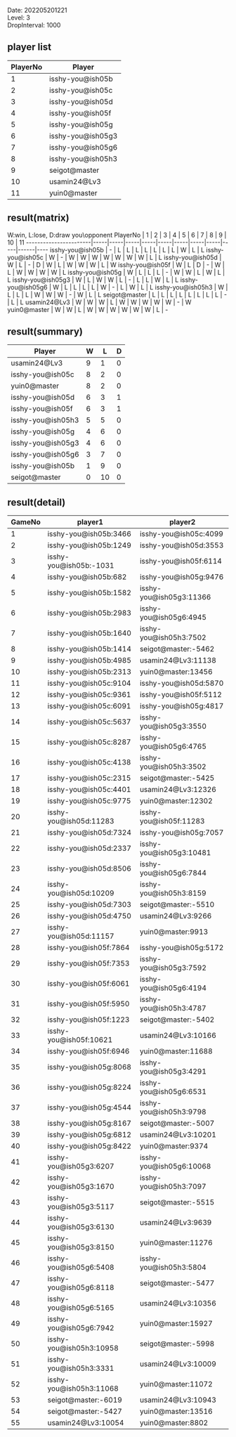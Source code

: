 Date: 202205201221  
Level: 3  
DropInterval: 1000  
## player list
PlayerNo  |  Player
----------|-------------------
1         |  isshy-you@ish05b
2         |  isshy-you@ish05c
3         |  isshy-you@ish05d
4         |  isshy-you@ish05f
5         |  isshy-you@ish05g
6         |  isshy-you@ish05g3
7         |  isshy-you@ish05g6
8         |  isshy-you@ish05h3
9         |  seigot@master
10        |  usamin24@Lv3
11        |  yuin0@master
## result(matrix)
W:win, L:lose, D:draw
you\opponent PlayerNo  |  1  |  2  |  3  |  4  |  5  |  6  |  7  |  8  |  9  |  10  |  11
-----------------------|-----|-----|-----|-----|-----|-----|-----|-----|-----|------|----
isshy-you@ish05b       |  -  |  L  |  L  |  L  |  L  |  L  |  L  |  L  |  W  |  L   |  L
isshy-you@ish05c       |  W  |  -  |  W  |  W  |  W  |  W  |  W  |  W  |  W  |  L   |  L
isshy-you@ish05d       |  W  |  L  |  -  |  D  |  W  |  L  |  W  |  W  |  W  |  L   |  W
isshy-you@ish05f       |  W  |  L  |  D  |  -  |  W  |  L  |  W  |  W  |  W  |  W   |  L
isshy-you@ish05g       |  W  |  L  |  L  |  L  |  -  |  W  |  W  |  L  |  W  |  L   |  L
isshy-you@ish05g3      |  W  |  L  |  W  |  W  |  L  |  -  |  L  |  L  |  W  |  L   |  L
isshy-you@ish05g6      |  W  |  L  |  L  |  L  |  L  |  W  |  -  |  L  |  W  |  L   |  L
isshy-you@ish05h3      |  W  |  L  |  L  |  L  |  W  |  W  |  W  |  -  |  W  |  L   |  L
seigot@master          |  L  |  L  |  L  |  L  |  L  |  L  |  L  |  L  |  -  |  L   |  L
usamin24@Lv3           |  W  |  W  |  W  |  L  |  W  |  W  |  W  |  W  |  W  |  -   |  W
yuin0@master           |  W  |  W  |  L  |  W  |  W  |  W  |  W  |  W  |  W  |  L   |  -
## result(summary)
Player             |  W  |  L   |  D
-------------------|-----|------|---
usamin24@Lv3       |  9  |  1   |  0
isshy-you@ish05c   |  8  |  2   |  0
yuin0@master       |  8  |  2   |  0
isshy-you@ish05d   |  6  |  3   |  1
isshy-you@ish05f   |  6  |  3   |  1
isshy-you@ish05h3  |  5  |  5   |  0
isshy-you@ish05g   |  4  |  6   |  0
isshy-you@ish05g3  |  4  |  6   |  0
isshy-you@ish05g6  |  3  |  7   |  0
isshy-you@ish05b   |  1  |  9   |  0
seigot@master      |  0  |  10  |  0
## result(detail)
GameNo  |  player1                  |  player2
--------|---------------------------|-------------------------
1       |  isshy-you@ish05b:3466    |  isshy-you@ish05c:4099
2       |  isshy-you@ish05b:1249    |  isshy-you@ish05d:3553
3       |  isshy-you@ish05b:-1031   |  isshy-you@ish05f:6114
4       |  isshy-you@ish05b:682     |  isshy-you@ish05g:9476
5       |  isshy-you@ish05b:1582    |  isshy-you@ish05g3:11366
6       |  isshy-you@ish05b:2983    |  isshy-you@ish05g6:4945
7       |  isshy-you@ish05b:1640    |  isshy-you@ish05h3:7502
8       |  isshy-you@ish05b:1414    |  seigot@master:-5462
9       |  isshy-you@ish05b:4985    |  usamin24@Lv3:11138
10      |  isshy-you@ish05b:2313    |  yuin0@master:13456
11      |  isshy-you@ish05c:9104    |  isshy-you@ish05d:5870
12      |  isshy-you@ish05c:9361    |  isshy-you@ish05f:5112
13      |  isshy-you@ish05c:6091    |  isshy-you@ish05g:4817
14      |  isshy-you@ish05c:5637    |  isshy-you@ish05g3:3550
15      |  isshy-you@ish05c:8287    |  isshy-you@ish05g6:4765
16      |  isshy-you@ish05c:4138    |  isshy-you@ish05h3:3502
17      |  isshy-you@ish05c:2315    |  seigot@master:-5425
18      |  isshy-you@ish05c:4401    |  usamin24@Lv3:12326
19      |  isshy-you@ish05c:9775    |  yuin0@master:12302
20      |  isshy-you@ish05d:11283   |  isshy-you@ish05f:11283
21      |  isshy-you@ish05d:7324    |  isshy-you@ish05g:7057
22      |  isshy-you@ish05d:2337    |  isshy-you@ish05g3:10481
23      |  isshy-you@ish05d:8506    |  isshy-you@ish05g6:7844
24      |  isshy-you@ish05d:10209   |  isshy-you@ish05h3:8159
25      |  isshy-you@ish05d:7303    |  seigot@master:-5510
26      |  isshy-you@ish05d:4750    |  usamin24@Lv3:9266
27      |  isshy-you@ish05d:11157   |  yuin0@master:9913
28      |  isshy-you@ish05f:7864    |  isshy-you@ish05g:5172
29      |  isshy-you@ish05f:7353    |  isshy-you@ish05g3:7592
30      |  isshy-you@ish05f:6061    |  isshy-you@ish05g6:4194
31      |  isshy-you@ish05f:5950    |  isshy-you@ish05h3:4787
32      |  isshy-you@ish05f:1223    |  seigot@master:-5402
33      |  isshy-you@ish05f:10621   |  usamin24@Lv3:10166
34      |  isshy-you@ish05f:6946    |  yuin0@master:11688
35      |  isshy-you@ish05g:8068    |  isshy-you@ish05g3:4291
36      |  isshy-you@ish05g:8224    |  isshy-you@ish05g6:6531
37      |  isshy-you@ish05g:4544    |  isshy-you@ish05h3:9798
38      |  isshy-you@ish05g:8167    |  seigot@master:-5007
39      |  isshy-you@ish05g:6812    |  usamin24@Lv3:10201
40      |  isshy-you@ish05g:8422    |  yuin0@master:9374
41      |  isshy-you@ish05g3:6207   |  isshy-you@ish05g6:10068
42      |  isshy-you@ish05g3:1670   |  isshy-you@ish05h3:7097
43      |  isshy-you@ish05g3:5117   |  seigot@master:-5515
44      |  isshy-you@ish05g3:6130   |  usamin24@Lv3:9639
45      |  isshy-you@ish05g3:8150   |  yuin0@master:11276
46      |  isshy-you@ish05g6:5408   |  isshy-you@ish05h3:5804
47      |  isshy-you@ish05g6:8118   |  seigot@master:-5477
48      |  isshy-you@ish05g6:5165   |  usamin24@Lv3:10356
49      |  isshy-you@ish05g6:7942   |  yuin0@master:15927
50      |  isshy-you@ish05h3:10958  |  seigot@master:-5998
51      |  isshy-you@ish05h3:3331   |  usamin24@Lv3:10009
52      |  isshy-you@ish05h3:11068  |  yuin0@master:11072
53      |  seigot@master:-6019      |  usamin24@Lv3:10943
54      |  seigot@master:-5427      |  yuin0@master:13516
55      |  usamin24@Lv3:10054       |  yuin0@master:8802
